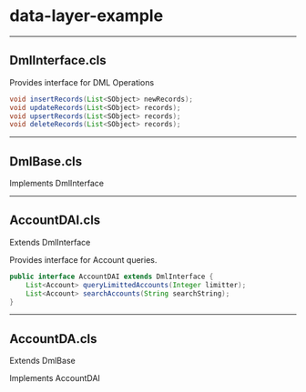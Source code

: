 # data-layer-example

---
## DmlInterface.cls

Provides interface for DML Operations

```java
void insertRecords(List<SObject> newRecords);
void updateRecords(List<SObject> records);
void upsertRecords(List<SObject> records);
void deleteRecords(List<SObject> records);
```

---
## DmlBase.cls

Implements DmlInterface

---
## AccountDAI.cls

Extends DmlInterface

Provides interface for Account queries.

```java
public interface AccountDAI extends DmlInterface {
	List<Account> queryLimittedAccounts(Integer limitter);
	List<Account> searchAccounts(String searchString);
}
```

---
## AccountDA.cls

Extends DmlBase

Implements AccountDAI
